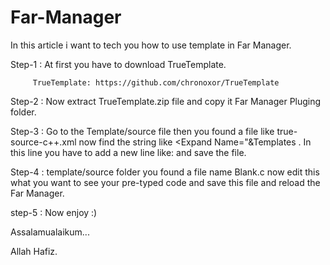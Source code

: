 # Far-Manager

In this article i want to tech you how to use template in Far Manager.

Step-1 : At first you have to download TrueTemplate.
          
         TrueTemplate: https://github.com/chronoxor/TrueTemplate
         
Step-2 : Now extract TrueTemplate.zip file and copy it Far Manager Pluging folder.

Step-3 : Go to the Template/source file then you found a file like true-source-c++.xml now find the string like <Expand Name="&amp;Templates . In this line you have to add a new line like:      <Expand Name="Template: test" At="&AnyWhere;" SubMenu="1" To="\i'$\templates\source\test.cpp'"/>  and save the file.
  
Step-4 : template/source folder you found a file name Blank.c now edit this what you want to see your pre-typed code and save this file and reload the Far Manager.

step-5 : Now enjoy :)



Assalamualaikum...

Allah Hafiz.
